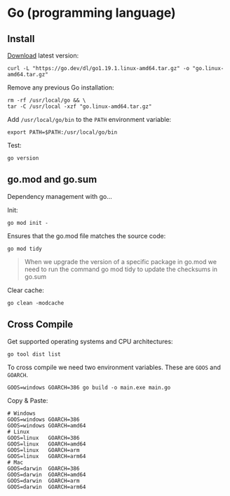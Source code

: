 # Go (programming language)

## Install

[Download](https://go.dev/dl/) latest version: 

```shell
curl -L "https://go.dev/dl/go1.19.1.linux-amd64.tar.gz" -o "go.linux-amd64.tar.gz"
```

Remove any previous Go installation:

```shell
rm -rf /usr/local/go && \
tar -C /usr/local -xzf "go.linux-amd64.tar.gz"
```


Add `/usr/local/go/bin` to the `PATH` environment variable:

```shell
export PATH=$PATH:/usr/local/go/bin
```

Test:

```shell
go version
```

## go.mod and go.sum

Dependency management with go...

Init:

```shell
go mod init -
```

Ensures that the go.mod file matches the source code:

```shell
go mod tidy
```

> When we upgrade the version of a specific package in go.mod
> we need to run the command go mod tidy to update the checksums in go.sum

Clear cache:

```shell
go clean -modcache
```

## Cross Compile

Get supported operating systems and CPU architectures:

```shell
go tool dist list
```

To cross compile we need two environment variables.
These are `GOOS` and `GOARCH`.

```shell
GOOS=windows GOARCH=386 go build -o main.exe main.go
```

Copy & Paste:
```text
# Windows
GOOS=windows GOARCH=386
GOOS=windows GOARCH=amd64
# Linux
GOOS=linux   GOARCH=386
GOOS=linux   GOARCH=amd64
GOOS=linux   GOARCH=arm
GOOS=linux   GOARCH=arm64
# Mac
GOOS=darwin  GOARCH=386
GOOS=darwin  GOARCH=amd64
GOOS=darwin  GOARCH=arm
GOOS=darwin  GOARCH=arm64
```